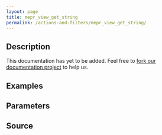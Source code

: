 ```yaml
---
layout: page
title: mepr_view_get_string
permalink: /actions-and-filters/mepr_view_get_string/
---
```


## Description

This documentation has yet to be added. Feel free to [fork our documentation project](https://github.com/caseproof/memberpress-docs) to help us.

## Examples


## Parameters


## Source

